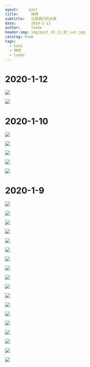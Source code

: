 ```yaml
---
ayout:     post
title:      锦绣
subtitle:   记录我们的点滴
date:       2019-1-13
author:     Taoke
header-img: img/post_19_11_07_var.jpg
catalog: true
tags:
  - kate
  - 锦绣
  - taoke
---
```


# 2020-1-12

![](http://ww1.sinaimg.cn/mw690/006nB4gFly1gaus8hh6jyj30u014077c.jpg" )

![](http://ww1.sinaimg.cn/mw690/006nB4gFly1gaurycvmgrj31401hc0wf.jpg)




# 2020-1-10



![](http://ww1.sinaimg.cn/large/006nB4gFly1gaw6z2egwsj30zk1hcgwd.jpg)

![](http://ww1.sinaimg.cn/large/006nB4gFly1gaw6zyu9dkj30zk1hc7f9.jpg)

![](http://ww1.sinaimg.cn/large/006nB4gFly1gaw70mgysij30zk1hcwph.jpg)

![](http://ww1.sinaimg.cn/large/006nB4gFly1gaw71apx1vj30zk1hcdq9.jpg)

![](http://ww1.sinaimg.cn/large/006nB4gFly1gaw71ycr82j311p1hc126.jpg)

# 2020-1-9

![](http://ww1.sinaimg.cn/large/006nB4gFly1gaw6jrq4kpj31nm2y1168.jpg)

![](http://ww1.sinaimg.cn/large/006nB4gFly1gaw6knzkssj32bc334dzg.jpg)

![](http://ww1.sinaimg.cn/large/006nB4gFly1gaw6maa0uxj30u0140tcd.jpg)

![](http://ww1.sinaimg.cn/large/006nB4gFly1gaw6n1otjuj30u0140aer.jpg)

![](http://ww1.sinaimg.cn/large/006nB4gFly1gaw6o0ws9ij31400u0421.jpg)

![](http://ww1.sinaimg.cn/large/006nB4gFly1gaw6oubif6j30u014078i.jpg)

![](http://ww1.sinaimg.cn/large/006nB4gFly1gaw6pna76mj31400u0n08.jpg)

![](http://ww1.sinaimg.cn/large/006nB4gFly1gaw6qxq602j33s051c7wh.jpg)

![](http://ww1.sinaimg.cn/large/006nB4gFly1gaw6rwz5cej33s051c4qr.jpg)

![](http://ww1.sinaimg.cn/large/006nB4gFly1gaw6ss3z5fj30u0140acq.jpg)

![](http://ww1.sinaimg.cn/large/006nB4gFly1gaw6tdd5dlj30u0140wj7.jpg)

![](http://ww1.sinaimg.cn/large/006nB4gFly1gaw6u9ypawj31400u00wf.jpg)

![](http://ww1.sinaimg.cn/large/006nB4gFly1gaw6urfcu9j30u0140n35.jpg)

![](http://ww1.sinaimg.cn/large/006nB4gFly1gaw6vdkhvnj31400u0wj3.jpg)

![](http://ww1.sinaimg.cn/large/006nB4gFly1gaw6w6vg0oj32bc3344qp.jpg)

![](http://ww1.sinaimg.cn/large/006nB4gFly1gaw6wurfuuj30u01400wu.jpg)

![](http://ww1.sinaimg.cn/large/006nB4gFly1gaw6xozdlrj30f60lpab3.jpg)

![](http://ww1.sinaimg.cn/large/006nB4gFly1gaw6y6iod5j30u00dkt9y.jpg)